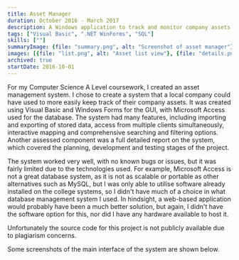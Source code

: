 ```yaml
---
title: Asset Manager
duration: October 2016 - March 2017
description: A Windows application to track and monitor company assets. Created for Computer Science A Level coursework.
tags: ["Visual Basic", ".NET WinForms", "SQL"]
skills: [""]
summaryImage: {file: "summary.png", alt: "Screenshot of asset manager"}
images: [{file: "list.png", alt: "Asset list view"}, {file: "details.png", alt: "Asset details"}, {file: "summary.png", alt: "System overview, showing asset locations and statistics utilising Google Maps API"}]
archived: true
startDate: 2016-10-01
---
```


For my Computer Science A Level coursework, I created an asset management system. I chose to create a
system that a local company could have used to more easily keep track of their company assets. It
was created using Visual Basic and Windows Forms for the GUI, with Microsoft Access used for the
database. The system had many features, including importing and exporting of stored data, access
from multiple clients simultaneously, interactive mapping and comprehensive searching and filtering
options. Another assessed component was a full detailed report on the system, which covered the
planning, development and testing stages of the project.

The system worked very well, with no known bugs or issues, but it was fairly limited due to the
technologies used. For example, Microsoft Access is not a great database system, as it is not as
scalable or portable as other alternatives such as MySQL, but I was only able to utilise software
already installed on the college systems, so I didn't have much of a choice in what database
management system I used. In hindsight, a web-based application would probably have been a much
better solution, but again, I didn't have the software option for this, nor did I have any hardware
available to host it.

Unfortunately the source code for this project is not publicly available due to plagiarism concerns.

Some screenshots of the main interface of the system are shown below.